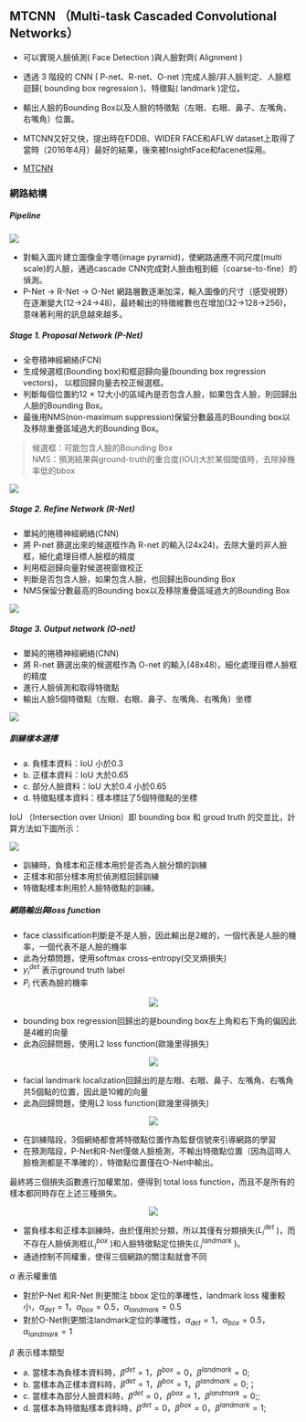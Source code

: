 MTCNN （Multi-task Cascaded Convolutional Networks）
---
* 可以實現人臉偵測( Face Detection )與人臉對齊( Alignment )
* 透過 3 階段的 CNN ( P-net、R-net、O-net )完成人臉/非人臉判定、人臉框迴歸( bounding box regression )、特徵點( landmark )定位。
* 輸出人臉的Bounding Box以及人臉的特徵點（左眼、右眼、鼻子、左嘴角、右嘴角）位置。
* MTCNN又好又快，提出時在FDDB、WIDER FACE和AFLW dataset上取得了當時（2016年4月）最好的結果，後來被InsightFace和facenet採用。
* [MTCNN][1]

  [1]: https://arxiv.org/ftp/arxiv/papers/1604/1604.02878.pdf        "游標顯示"
### 網路結構

##### Pipeline

![](assets/markdown-img-paste-20220706143352429.png)

* 對輸入圖片建立圖像金字塔(image pyramid)，使網路適應不同尺度(multi scale)的人臉，通過cascade CNN完成對人臉由粗到細（coarse-to-fine）的偵測。
* P-Net -> R-Net -> O-Net 網路層數逐漸加深，輸入圖像的尺寸（感受視野）在逐漸變大(12→24→48)，最終輸出的特徵維數也在增加(32→128→256)，意味著利用的訊息越來越多。

##### Stage 1. Proposal Network (P-Net)
* 全卷積神經網絡(FCN)
* 生成候選框(Bounding box)和框迴歸向量(bounding box regression vectors)， 以框回歸向量去校正候選框。
* 判斷每個位置約12 × 12大小的區域內是否包含人臉，如果包含人臉，則回歸出人臉的Bounding Box。
* 最後用NMS(non-maximum suppression)保留分數最高的Bounding box以及移除重疊區域過大的Bounding Box。

>候選框：可能包含人臉的Bounding Box <br>
>NMS：預測結果與ground-truth的重合度(IOU)大於某個閾值時，去除掉機率低的bbox

![](assets/markdown-img-paste-20220706152042642.png)

##### Stage 2. Refine Network (R-Net)
* 單純的捲積神經網絡(CNN)
* 將 P-net 篩選出來的候選框作為 R-net 的輸入(24x24)，去除大量的非人臉框，細化處理目標人臉框的精度
* 利用框迴歸向量對候選視窗做校正
* 判斷是否包含人臉，如果包含人臉，也回歸出Bounding Box
* NMS保留分數最高的Bounding box以及移除重疊區域過大的Bounding Box

![](assets/markdown-img-paste-20220706152104784.png)

##### Stage 3. Output network (O-net)
* 單純的捲積神經網絡(CNN)
* 將 R-net 篩選出來的候選框作為 O-net 的輸入(48x48)，細化處理目標人臉框的精度
* 進行人臉偵測和取得特徵點
* 輸出人臉5個特徵點（左眼、右眼、鼻子、左嘴角、右嘴角）坐標


![](assets/markdown-img-paste-20220706152131728.png)

##### 訓練樣本選擇
* a. 負樣本資料：IoU 小於0.3
* b. 正樣本資料：IoU 大於0.65
* c. 部分人臉資料：IoU 大於0.4 小於0.65
* d. 特徵點樣本資料：樣本標註了5個特徵點的坐標

IoU （Intersection over Union）即 bounding box 和 groud truth 的交並比，計算方法如下圖所示：

![](assets/markdown-img-paste-20220707155307914.png)

* 訓練時，負樣本和正樣本用於是否為人臉分類的訓練
* 正樣本和部分樣本用於偵測框回歸訓練
* 特徵點樣本則用於人臉特徵點的訓練。

##### 網路輸出與loss function

* face classification判斷是不是人臉，因此輸出是2維的，一個代表是人臉的機率，一個代表不是人臉的機率
* 此為分類問題，使用softmax cross-entropy(交叉熵損失)
* $y_i^{det}$ 表示ground truth label
* $P_i$ 代表為臉的機率

<center>

![](assets/markdown-img-paste-20220706164609696.png)

</center>

* bounding box regression回歸出的是bounding box左上角和右下角的偏因此是4維的向量
* 此為回歸問題，使用L2 loss function(歐幾里得損失)

<center>

![](assets/markdown-img-paste-2022070616471345.png)

</center>

* facial landmark localization回歸出的是左眼、右眼、鼻子、左嘴角、右嘴角共5個點的位置，因此是10維的向量
* 此為回歸問題，使用L2 loss function(歐幾里得損失)

<center>

![](assets/markdown-img-paste-20220706164733665.png)

</center>

* 在訓練階段，3個網絡都會將特徵點位置作為監督信號來引導網路的學習
* 在預測階段，P-Net和R-Net僅做人臉檢測，不輸出特徵點位置（因為這時人臉檢測都是不準確的），特徵點位置僅在O-Net中輸出。

最終將三個損失函數進行加權累加，便得到 total loss function，而且不是所有的樣本都同時存在上述三種損失。
<center>

![](assets/markdown-img-paste-20220707153051983.png)

</center>

* 當負樣本和正樣本訓練時，由於僅用於分類，所以其僅有分類損失($L_i^{det}$ )，而不存在人臉偵測框($L_i^{box}$ )和人臉特徵點定位損失($L_i^{landmark}$ )。
* 通過控制不同權重，使得三個網路的關注點就會不同


$\alpha$ 表示權重值
* 對於P-Net 和R-Net 則更關注 bbox 定位的準確性，landmark loss 權重較小，$\alpha_{det}=1$，$\alpha_{box}=0.5$，$\alpha_{landmark}=0.5$
* 對於O-Net則更關注landmark定位的準確性，$\alpha_{det}=1$，$\alpha_{box}=0.5$，$\alpha_{landmark}=1$

$\beta$ 表示樣本類型

* a. 當樣本為負樣本資料時，$\beta^{det}=1$，$\beta^{box}=0$，$\beta^{landmark}=0$;
* b. 當樣本為正樣本資料時，$\beta^{det}=1$，$\beta^{box}=1$，$\beta^{landmark}=0$;；
* c. 當樣本為部分人臉資料時，$\beta^{det}=0$，$\beta^{box}=1$，$\beta^{landmark}=0$;;
* d. 當樣本為特徵點樣本資料時，$\beta^{det}=0$，$\beta^{box}=0$，$\beta^{landmark}=1$;
